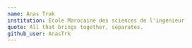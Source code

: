 ```yaml
---
name: Anas Trak
institution: Ecole Marocaine des sciences de l'ingenieur
quote: All that brings together, separates.
github_user: AnasTrk
---
```

